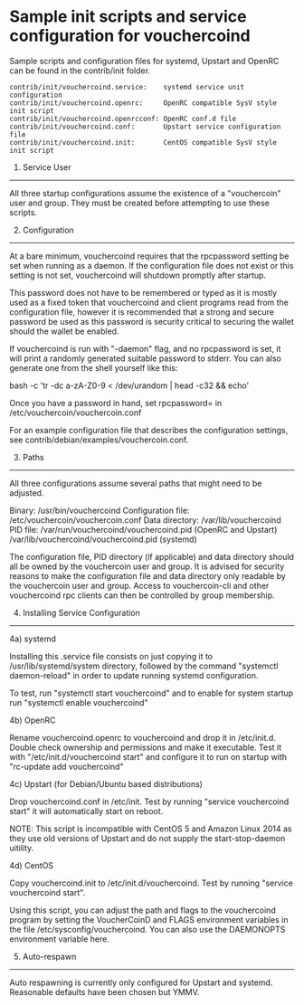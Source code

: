 Sample init scripts and service configuration for vouchercoind
==========================================================

Sample scripts and configuration files for systemd, Upstart and OpenRC
can be found in the contrib/init folder.

    contrib/init/vouchercoind.service:    systemd service unit configuration
    contrib/init/vouchercoind.openrc:     OpenRC compatible SysV style init script
    contrib/init/vouchercoind.openrcconf: OpenRC conf.d file
    contrib/init/vouchercoind.conf:       Upstart service configuration file
    contrib/init/vouchercoind.init:       CentOS compatible SysV style init script

1. Service User
---------------------------------

All three startup configurations assume the existence of a "vouchercoin" user
and group.  They must be created before attempting to use these scripts.

2. Configuration
---------------------------------

At a bare minimum, vouchercoind requires that the rpcpassword setting be set
when running as a daemon.  If the configuration file does not exist or this
setting is not set, vouchercoind will shutdown promptly after startup.

This password does not have to be remembered or typed as it is mostly used
as a fixed token that vouchercoind and client programs read from the configuration
file, however it is recommended that a strong and secure password be used
as this password is security critical to securing the wallet should the
wallet be enabled.

If vouchercoind is run with "-daemon" flag, and no rpcpassword is set, it will
print a randomly generated suitable password to stderr.  You can also
generate one from the shell yourself like this:

bash -c 'tr -dc a-zA-Z0-9 < /dev/urandom | head -c32 && echo'

Once you have a password in hand, set rpcpassword= in /etc/vouchercoin/vouchercoin.conf

For an example configuration file that describes the configuration settings,
see contrib/debian/examples/vouchercoin.conf.

3. Paths
---------------------------------

All three configurations assume several paths that might need to be adjusted.

Binary:              /usr/bin/vouchercoind
Configuration file:  /etc/vouchercoin/vouchercoin.conf
Data directory:      /var/lib/vouchercoind
PID file:            /var/run/vouchercoind/vouchercoind.pid (OpenRC and Upstart)
                     /var/lib/vouchercoind/vouchercoind.pid (systemd)

The configuration file, PID directory (if applicable) and data directory
should all be owned by the vouchercoin user and group.  It is advised for security
reasons to make the configuration file and data directory only readable by the
vouchercoin user and group.  Access to vouchercoin-cli and other vouchercoind rpc clients
can then be controlled by group membership.

4. Installing Service Configuration
-----------------------------------

4a) systemd

Installing this .service file consists on just copying it to
/usr/lib/systemd/system directory, followed by the command
"systemctl daemon-reload" in order to update running systemd configuration.

To test, run "systemctl start vouchercoind" and to enable for system startup run
"systemctl enable vouchercoind"

4b) OpenRC

Rename vouchercoind.openrc to vouchercoind and drop it in /etc/init.d.  Double
check ownership and permissions and make it executable.  Test it with
"/etc/init.d/vouchercoind start" and configure it to run on startup with
"rc-update add vouchercoind"

4c) Upstart (for Debian/Ubuntu based distributions)

Drop vouchercoind.conf in /etc/init.  Test by running "service vouchercoind start"
it will automatically start on reboot.

NOTE: This script is incompatible with CentOS 5 and Amazon Linux 2014 as they
use old versions of Upstart and do not supply the start-stop-daemon uitility.

4d) CentOS

Copy vouchercoind.init to /etc/init.d/vouchercoind. Test by running "service vouchercoind start".

Using this script, you can adjust the path and flags to the vouchercoind program by
setting the VoucherCoinD and FLAGS environment variables in the file
/etc/sysconfig/vouchercoind. You can also use the DAEMONOPTS environment variable here.

5. Auto-respawn
-----------------------------------

Auto respawning is currently only configured for Upstart and systemd.
Reasonable defaults have been chosen but YMMV.

